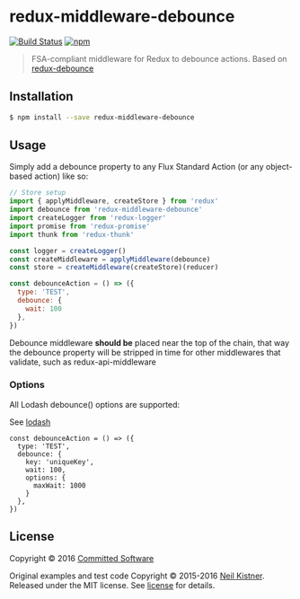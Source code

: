 # redux-middleware-debounce

[![Build Status][travis-image]][travis-url]
[![npm][npm-image]][npm-url]

> FSA-compliant middleware for Redux to debounce actions. Based on [redux-debounce](https://github.com/wyze/redux-debounce)

## Installation

```sh
$ npm install --save redux-middleware-debounce
```

## Usage

Simply add a debounce property to any Flux Standard Action (or any object-based action) like so:

```javascript
// Store setup
import { applyMiddleware, createStore } from 'redux'
import debounce from 'redux-middleware-debounce'
import createLogger from 'redux-logger'
import promise from 'redux-promise'
import thunk from 'redux-thunk'

const logger = createLogger()
const createMiddleware = applyMiddleware(debounce)
const store = createMiddleware(createStore)(reducer)

const debounceAction = () => ({
  type: 'TEST',
  debounce: {
    wait: 100
  },
})
```

Debounce middleware **should be** placed near the top of the chain, that way the debounce property will be stripped in time for other middlewares that validate, such as redux-api-middleware


### Options

All Lodash debounce() options are supported:

See [lodash][lodash-url]

```
const debounceAction = () => ({
  type: 'TEST',
  debounce: {
    key: 'uniqueKey',    
    wait: 100,
    options: {
      maxWait: 1000
    }
  },
})
```

## License

Copyright © 2016 [Committed Software](http://committed.software)

Original examples and test code Copyright © 2015-2016 [Neil Kistner](//github.com/wyze). Released under the MIT license. See [license](license) for details.

[lodash-url]: https://lodash.com/docs#debounce

[travis-image]: https://img.shields.io/travis/commitd/redux-middleware-debounce.svg?style=flat-square
[travis-url]: https://travis-ci.org/commitd/redux-middleware-debounce

[npm-image]: https://img.shields.io/npm/v/redux-middleware-debounce.svg?style=flat-square
[npm-url]: https://npmjs.com/package/redux-middleware-debounce
